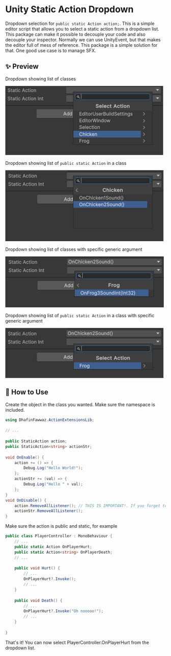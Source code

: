 # Unity Static Action Dropdown

Dropdown selection for `public static Action action;`. This is a simple editor script that allows you to select a static action from a dropdown list. This package can make it possible to decouple your code and also decouple your inspector. Normally we can use UnityEvent, but that makes the editor full of mess of reference. This package is a simple solution for that. One good use case is to manage SFX.

## ✨ Preview
Dropdown showing list of classes

![Preview](Images/Preview1.png)

Dropdown showing list of `public static Action` in a class

![Preview](Images/Preview2.png)

Dropdown showing list of classes with specific generic argument

![Preview](Images/Preview3.png)

Dropdown showing list of `public static Action` in a class with specific generic argument

![Preview](Images/Preview4.png)

## 📖 How to Use

Create the object in the class you wanted. Make sure the namespace is included.
```C#
using DhafinFawwaz.ActionExtensionsLib;

// ...

public StaticAction action;
public StaticAction<string> actionStr;

void OnEnable() {
    action += () => {
        Debug.Log("Hello World!");
    };
    actionStr += (val) => {
        Debug.Log("Hello " + val);
    };
}
void OnDisable() {
    action.RemoveAllListener(); // THIS IS IMPORTANT!. If you forget to remove the listener, the function will just stay there, never freed from memory. Can also cause unexpected bug.
    actionStr.RemoveAllListener();
}
```

Make sure the action is public and static, for example
```C#
public class PlayerController : MonoBehaviour {
    // ...
    public static Action OnPlayerHurt;
    public static Action<string> OnPlayerDeath;
    // ...

    public void Hurt() {
        // ...
        OnPlayerHurt?.Invoke();
        // ...
    }

    public void Death() {
        // ...
        OnPlayerHurt?.Invoke("Oh nooooo!");
        // ...
    }

}
```

That's it! You can now select PlayerController.OnPlayerHurt from the dropdown list.